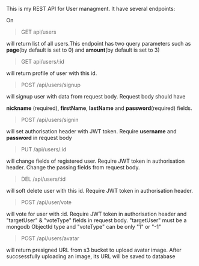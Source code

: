 This is my REST API for User managment. It have several endpoints:

On
>GET api/users

will return list of all users.This endpoint has two query parameters such as **page**(by default is set to 0) and **amount**(by default is set to 3)

>GET api/users/:id

will return profile of user with this id.

>POST /api/users/signup

will signup user with data from request body. Request body should have

**nickname** (required), **firstName**, **lastName** and **password**(required) fields.

>POST /api/users/signin

will set authorisation header with JWT token. Require **username** and **password** in request body

>PUT /api/users/:id

will change fields of registered user. Require JWT token in authorisation header. Change the passing fields from request body.

>DEL /api/users/:id

will soft delete user with this id. Require JWT token in authorisation header.

>POST /api/user/vote

will vote for user with :id. Require JWT token in authorisation header and "targetUser" & "voteType" fields in request body. "targetUser" must be a mongodb ObjectId type and  "voteType" can be only "1" or "-1"

>POST /api/users/avatar

will return presigned URL from s3 bucket to upload avatar image. After succsessfully uploading an image, its URL will be saved to database